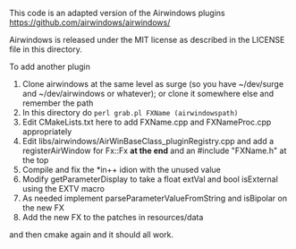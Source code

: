 This code is an adapted version of the Airwindows plugins https://github.com/airwindows/airwindows/

Airwindows is released under the MIT license as described in the LICENSE file in this directory.

To add another plugin

1. Clone airwindows at the same level as surge (so you have ~/dev/surge and ~/dev/airwindows or whatever); or clone it somewhere else and remember the path
2. In this directory do `perl grab.pl FXName (airwindowspath)` 
3. Edit CMakeLists.txt here to add FXName.cpp and FXNameProc.cpp appropriately
4. Edit libs/airwindows/AirWinBaseClass_pluginRegistry.cpp 
   and add a registerAirWindow for Fx::Fx **at the end** and an #include "FXName.h" at the top
5. Compile and fix the *in++ idion with the unused value   
6. Modify getParameterDisplay to take a float extVal and bool isExternal using the EXTV macro
7. As needed implement parseParameterValueFromString and isBipolar on the new FX
8. Add the new FX to the patches in resources/data

and then cmake again and it should all work.
